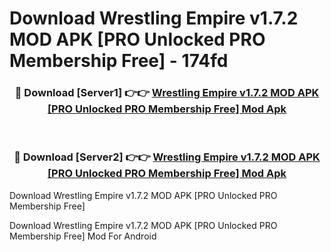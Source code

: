 # Download Wrestling Empire v1.7.2 MOD APK [PRO Unlocked PRO Membership Free] - 174fd


<div align="center">
<h3>🔴 Download [Server1] 👉👉 <a href="https://apk-comot.site?title=Wrestling_Empire_v1.7.2_MOD_APK_[PRO_Unlocked_PRO_Membership_Free]">Wrestling Empire v1.7.2 MOD APK [PRO Unlocked PRO Membership Free] Mod Apk</a></h3><br>
<h3>🔴 Download [Server2] 👉👉 <a href="https://apk-comot.site?title=Wrestling_Empire_v1.7.2_MOD_APK_[PRO_Unlocked_PRO_Membership_Free]">Wrestling Empire v1.7.2 MOD APK [PRO Unlocked PRO Membership Free] Mod Apk</a></h3>
</div>



Download Wrestling Empire v1.7.2 MOD APK [PRO Unlocked PRO Membership Free] 

Download Wrestling Empire v1.7.2 MOD APK [PRO Unlocked PRO Membership Free] Mod For Android
